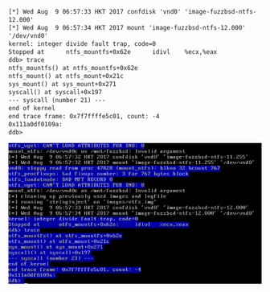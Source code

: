 ```
[*] Wed Aug  9 06:57:33 HKT 2017 confdisk 'vnd0' 'image-fuzzbsd-ntfs-12.000'
[*] Wed Aug  9 06:57:34 HKT 2017 mount 'image-fuzzbsd-ntfs-12.000' '/dev/vnd0'
kernel: integer divide fault trap, code=0
Stopped at      ntfs_mountfs+0x62e      idivl    %ecx,%eax
ddb> trace
ntfs_mountfs() at ntfs_mountfs+0x62e
ntfs_mount() at ntfs_mount+0x21c
sys_mount() at sys_mount+0x271
syscall() at syscall+0x197
--- syscall (number 21) ---
end of kernel
end trace frame: 0x7f7ffffe5c01, count: -4
0x111a0df0109a:
ddb>
```

![alt](https://github.com/riboseinc/fuzzbsd/blob/master/results/openbsd_6.1/ntfs/12/openbsd_6.1-image-fuzzbsd-ntfs-12.000.png "openbsd_6.1")

